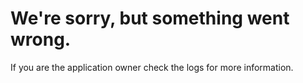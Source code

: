 We're sorry, but something went wrong.
======================================

If you are the application owner check the logs for more information.
